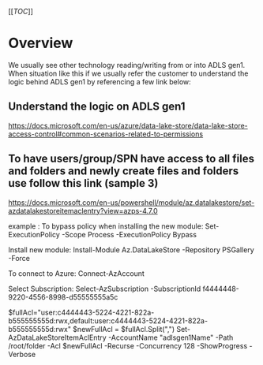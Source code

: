 [[_TOC_]]
# Overview
We usually see other technology reading/writing from or into ADLS gen1. When situation like this if we usually refer the customer to understand the logic behind ADLS gen1 by referencing a few link below:

## Understand the logic on ADLS gen1 
https://docs.microsoft.com/en-us/azure/data-lake-store/data-lake-store-access-control#common-scenarios-related-to-permissions

## To have users/group/SPN have access to all files and folders and newly create files and folders use follow this link (sample 3)
https://docs.microsoft.com/en-us/powershell/module/az.datalakestore/set-azdatalakestoreitemaclentry?view=azps-4.7.0

example : 
To bypass policy when installing the new module:
Set-ExecutionPolicy -Scope Process -ExecutionPolicy Bypass

Install  new module:
Install-Module Az.DataLakeStore -Repository PSGallery -Force

To connect to Azure:
Connect-AzAccount

Select Subscription: 
Select-AzSubscription -SubscriptionId f4444448-9220-4556-8998-d55555555a5c

$fullAcl="user:c4444443-5224-4221-822a-b555555555d:rwx,default:user:c4444443-5224-4221-822a-b555555555d:rwx"
$newFullAcl = $fullAcl.Split(",")
Set-AzDataLakeStoreItemAclEntry -AccountName "adlsgen1Name" -Path /root/folder -Acl $newFullAcl -Recurse -Concurrency 128 -ShowProgress -Verbose
